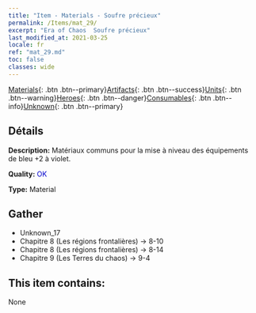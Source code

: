 ```yaml
---
title: "Item - Materials - Soufre précieux"
permalink: /Items/mat_29/
excerpt: "Era of Chaos  Soufre précieux"
last_modified_at: 2021-03-25
locale: fr
ref: "mat_29.md"
toc: false
classes: wide
---
```

 [Materials](/fr/Items/){: .btn .btn--primary}[Artifacts](/fr/Items/Artifacts/){: .btn .btn--success}[Units](/fr/Items/Units/){: .btn .btn--warning}[Heroes](/fr/Items/Heroes/){: .btn .btn--danger}[Consumables](/fr/Items/Consumables/){: .btn .btn--info}[Unknown](/fr/Items/Unknown/){: .btn .btn--primary}

## Détails
 **Description:** Matériaux communs pour la mise à niveau des équipements de bleu +2 à violet.

 **Quality:** <span style="color: #0000CD">OK</span>

 **Type:** Material

## Gather

*    Unknown_17 
*    Chapitre 8 (Les régions frontalières) -> 8-10 
*    Chapitre 8 (Les régions frontalières) -> 8-14 
*    Chapitre 9 (Les Terres du chaos) -> 9-4 

## This item contains:

  None

